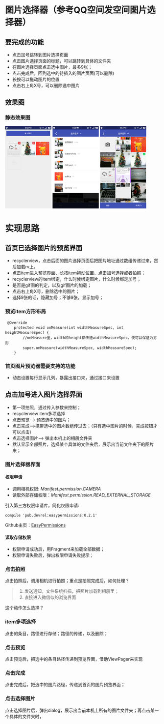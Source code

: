 
# 图片选择器（参考QQ空间发空间图片选择器）

## 要完成的功能

* 点击加号跳转到图片选择页面
* 点击图片选择页面的标题，可以跳转到具体的文件夹
* 在图片选择页面点击选中图片，最多9张；
* 点击完成后，回到选中的待插入的图片页面(可以删除)
* 长按可以拖动图片的位置
* 点击右上角X号，可以删除选中图片

## 效果图

### 静态效果图

<img src="./raw/png/selector0.png" width="30%" height="30%">
<img src="./raw/png/selector1.png" width="30%" height="30%">
<img src="./raw/png/selector2.png" width="30%" height="30%">


# 实现思路

##  首页已选择图片的预览界面

  * recyclerview，点击后面的图片选择页面后把图片地址通过数组传递过来，然后加载rv上。
  * 点击item进入预览界面、长按item拖动位置、点击加号选择或者拍照；
  * recyclerview的item绑定，什么时候绑定图片，什么时候绑定加号；
  * 是否是gif图的判定，以及gif图片的加载；
  * 点击右上角X号，删除选中的图片；
  * 选择9张的话，隐藏加号；不够9张，显示加号；

### 预览item方形布局


```
 @Override
    protected void onMeasure(int widthMeasureSpec, int heightMeasureSpec) {
        //onMeasure里，width和height都传递widthMeasureSpec，便可以保证为方形
        super.onMeasure(widthMeasureSpec, widthMeasureSpec);
    }
```

### 首页图片预览器需要支持的功能

* 动态设置每行显示几列，暴露出接口来，通过接口来设置

## 点击加号进入图片选择界面

  * 第一项拍照，通过传入参数来控制；
  * recyclerview item多项选择
  * 点击预览——> 预览选中的图片；
  * 点击完成——>携带选中的图片数组传过去；（只有选中图片的时候，完成按钮才可以点击）
  * 点击选择图片——> 弹出本机上的相册文件夹
  * 默认显示全部照片，选择某个具体的文件夹后，展示出当前文件夹下的图片来；

### 图片选择器界面

#### 权限申请

* 调用相机权限: *Manifest.permission.CAMERA*
* 读取外部存储权限：*Manifest.permission.READ_EXTERNAL_STORAGE*

引入第三方权限申请库，简化权限申请:

```
compile 'pub.devrel:easypermissions:0.2.1'
```

Github主页：[EasyPermissions](https://github.com/googlesamples/easypermissions)


#### 读取存储权限

* 权限申请成功后，用Fragment来加载全部数据；
* 权限申请失败后，弹出权限申请失败提示；

### 点击拍照

点击拍照后，调用相机进行拍照；重点是拍照完成后，如何处理？

 > 1. 发送通知，文件系统扫描，把照片加载到相册里；
 > 2. 直接进入微信似的浏览界面

 这个动作怎么选择？

### item多项选择

点击的条目，路径进行存储；路径的传递，以及删除；

### 点击预览

点击预览后，把选中的条目路径传递到预览界面，借助ViewPager来实现

### 点击完成

点击完成后，把选中的图片路径，传递到首页的图片预览界面；

### 点击选择图片

点击选择图片后，弹出dialog，展示出当前本机上所有的图片文件夹；再点击某一个具体的文件夹时，













